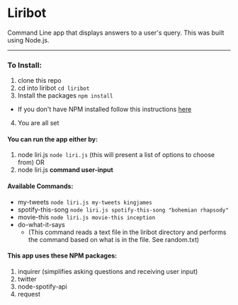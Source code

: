 # Liribot
Command Line app that displays answers to a user's query. This was built using Node.js.
*********
### To Install:
1. clone this repo
2. cd into liribot `cd liribot`
3. Install the packages `npm install`
  * If you don't have NPM installed follow this instructions [here](https://www.npmjs.com/get-npm)
4. You are all set 

#### You can run the app either by:
1. node liri.js `node liri.js` (this will present a list of options to choose from)
OR
2. node liri.js **command  user-input** 

  
#### Available Commands:
* my-tweets `node liri.js my-tweets kingjames`
* spotify-this-song `node liri.js spotify-this-song "bohemian rhapsody"`
* movie-this `node liri.js movie-this inception`
* do-what-it-says 
  * (This command reads a text file in the liribot directory and performs the command based on what is in the file. See random.txt)

#### This app uses these NPM packages:
1. inquirer (simplifies asking questions and receiving user input)
2. twitter
3. node-spotify-api
4. request 


